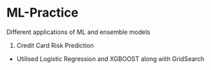 # ML-Practice
Different applications of ML and ensemble models

1. Credit Card Risk Prediction
- Utilised Logistic Regression and XGBOOST along with GridSearch
